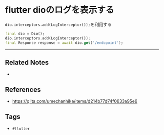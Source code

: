 # flutter dioのログを表示する
`dio.interceptors.add(LogInterceptor());`を利用する

```dart
final dio = Dio();
dio.interceptors.add(LogInterceptor());
final Response response = await dio.get('/endopoint');
```

---
## Related Notes
- 

## References
- https://qiita.com/umechanhika/items/d214b77d74f0633a95e6

## Tags
- `#flutter`